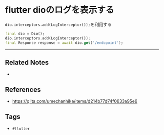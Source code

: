 # flutter dioのログを表示する
`dio.interceptors.add(LogInterceptor());`を利用する

```dart
final dio = Dio();
dio.interceptors.add(LogInterceptor());
final Response response = await dio.get('/endopoint');
```

---
## Related Notes
- 

## References
- https://qiita.com/umechanhika/items/d214b77d74f0633a95e6

## Tags
- `#flutter`